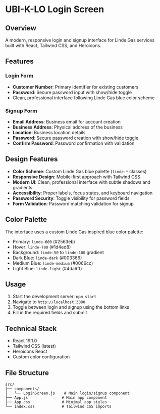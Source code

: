 # UBI-K-LO Login Screen

## Overview
A modern, responsive login and signup interface for Linde Gas services built with React, Tailwind CSS, and Heroicons.

## Features

### Login Form
- **Customer Number**: Primary identifier for existing customers
- **Password**: Secure password input with show/hide toggle
- Clean, professional interface following Linde Gas blue color scheme

### Signup Form
- **Email Address**: Business email for account creation
- **Business Address**: Physical address of the business
- **Location**: Business location details
- **Password**: Secure password creation with show/hide toggle
- **Confirm Password**: Password confirmation with validation

## Design Features
- **Color Scheme**: Custom Linde Gas blue palette (`linde-*` classes)
- **Responsive Design**: Mobile-first approach with Tailwind CSS
- **Modern UI**: Clean, professional interface with subtle shadows and gradients
- **Accessibility**: Proper labels, focus states, and keyboard navigation
- **Password Security**: Toggle visibility for password fields
- **Form Validation**: Password matching validation for signup

## Color Palette
The interface uses a custom Linde Gas inspired blue color palette:
- Primary: `linde-600` (#2563eb)
- Hover: `linde-700` (#1d4ed8)
- Background: `linde-50` to `linde-100` gradient
- Dark Blue: `linde-dark` (#003366)
- Medium Blue: `linde-medium` (#0066cc)
- Light Blue: `linde-light` (#4da6ff)

## Usage
1. Start the development server: `npm start`
2. Navigate to `http://localhost:3000`
3. Toggle between login and signup using the bottom links
4. Fill in the required fields and submit

## Technical Stack
- React 19.1.0
- Tailwind CSS (latest)
- Heroicons React
- Custom color configuration

## File Structure
```
src/
├── components/
│   └── LoginScreen.js    # Main login/signup component
├── App.js               # Main app component
├── App.css              # Minimal app styles
└── index.css            # Tailwind CSS imports
``` 